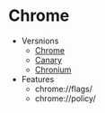 # Chrome

- Versnions
  - [Chrome](https://www.google.com/chrome/)
  - [Canary](https://www.google.com/chrome/browser/canary.html)
  - [Chronium](https://www.chromium.org/getting-involved/download-chromium)
- Features
  - chrome://flags/
  - chrome://policy/
